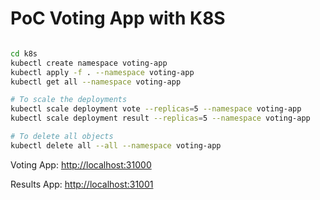 # PoC Voting App with K8S

```bash

cd k8s
kubectl create namespace voting-app
kubectl apply -f . --namespace voting-app
kubectl get all --namespace voting-app

# To scale the deployments
kubectl scale deployment vote --replicas=5 --namespace voting-app
kubectl scale deployment result --replicas=5 --namespace voting-app

# To delete all objects
kubectl delete all --all --namespace voting-app

```

Voting App: <http://localhost:31000>

Results App: <http://localhost:31001>
